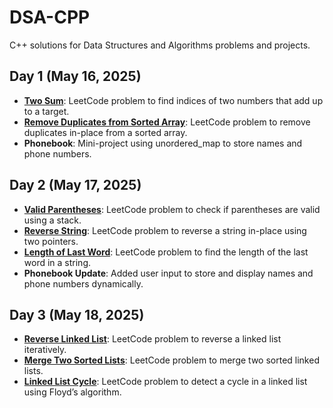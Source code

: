 # DSA-CPP
C++ solutions for Data Structures and Algorithms problems and projects.
## Day 1 (May 16, 2025)
- **[Two Sum](https://leetcode.com/problems/two-sum/)**: LeetCode problem to find indices of two numbers that add up to a target.
- **[Remove Duplicates from Sorted Array](https://leetcode.com/problems/remove-duplicates-from-sorted-array/)**: LeetCode problem to remove duplicates in-place from a sorted array.
- **Phonebook**: Mini-project using unordered_map to store names and phone numbers.
## Day 2 (May 17, 2025)
- **[Valid Parentheses](https://leetcode.com/problems/valid-parentheses/)**: LeetCode problem to check if parentheses are valid using a stack.
- **[Reverse String](https://leetcode.com/problems/reverse-string/)**: LeetCode problem to reverse a string in-place using two pointers.
- **[Length of Last Word](https://leetcode.com/problems/length-of-last-word/)**: LeetCode problem to find the length of the last word in a string.
- **Phonebook Update**: Added user input to store and display names and phone numbers dynamically.
## Day 3 (May 18, 2025)
- **[Reverse Linked List](https://leetcode.com/problems/reverse-linked-list/)**: LeetCode problem to reverse a linked list iteratively.
- **[Merge Two Sorted Lists](https://leetcode.com/problems/merge-two-sorted-lists/)**: LeetCode problem to merge two sorted linked lists.
- **[Linked List Cycle](https://leetcode.com/problems/linked-list-cycle/)**: LeetCode problem to detect a cycle in a linked list using Floyd’s algorithm.
